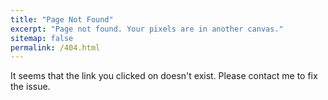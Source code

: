 ```yaml
---
title: "Page Not Found"
excerpt: "Page not found. Your pixels are in another canvas."
sitemap: false
permalink: /404.html
---
```


It seems that the link you clicked on doesn't exist. Please contact me to fix the issue.

